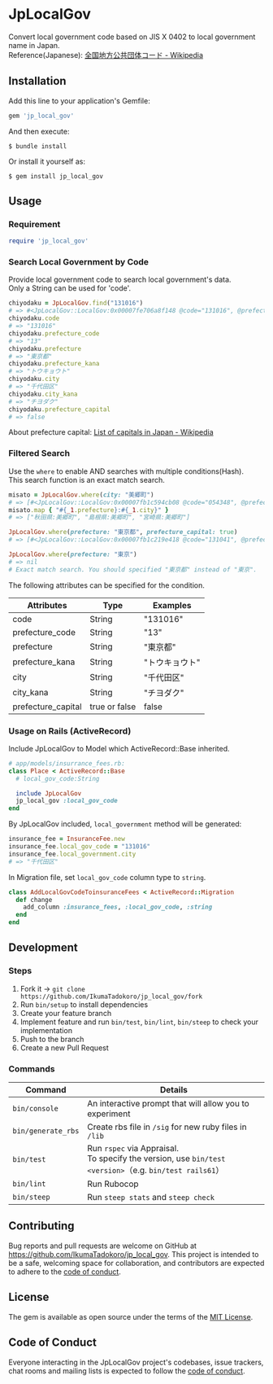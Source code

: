 # JpLocalGov

Convert local government code based on JIS X 0402 to local government name in Japan.  
Reference(Japanese): [全国地方公共団体コード \- Wikipedia](https://ja.wikipedia.org/wiki/%E5%85%A8%E5%9B%BD%E5%9C%B0%E6%96%B9%E5%85%AC%E5%85%B1%E5%9B%A3%E4%BD%93%E3%82%B3%E3%83%BC%E3%83%89)

## Installation

Add this line to your application's Gemfile:

```ruby
gem 'jp_local_gov'
```

And then execute:

    $ bundle install

Or install it yourself as:

    $ gem install jp_local_gov

## Usage

### Requirement

```ruby
require 'jp_local_gov'
```

### Search Local Government by Code

Provide local government code to search local government's data.  
Only a String can be used for 'code'.

```ruby
chiyodaku = JpLocalGov.find("131016")
# => #<JpLocalGov::LocalGov:0x00007fe706a8f148 @code="131016", @prefecture_code="13", @prefecture="東京都", @prefecture_kana="トウキョウト", @city="千代田区", @city_kana="チヨダク", @prefecture_capital=false>
chiyodaku.code
# => "131016"
chiyodaku.prefecture_code
# => "13"
chiyodaku.prefecture
# => "東京都"
chiyodaku.prefecture_kana
# => "トウキョウト"
chiyodaku.city
# => "千代田区"
chiyodaku.city_kana
# => "チヨダク"
chiyodaku.prefecture_capital
# => false
```

About prefecture capital: [List of capitals in Japan \- Wikipedia](https://en.wikipedia.org/wiki/List_of_capitals_in_Japan)

### Filtered Search

Use the `where` to enable AND searches with multiple conditions(Hash).  
This search function is an exact match search.

```ruby
misato = JpLocalGov.where(city: "美郷町")
# => [#<JpLocalGov::LocalGov:0x00007fb1c594cb08 @code="054348", @prefecture_code="05", @prefecture="秋田県", @prefecture_kana="アキタケン", @city="美郷町", @city_kana="ミサトチョウ", @prefecture_capital=false>, #<JpLocalGov::LocalGov:8 @code="324485", @prefecture_code="32", @prefecture="島根県", @prefecture_kana="シマネケン", @city="美郷町", @city_kana="ミサトチョウ", @prefecture_capital=false>, #<JpLocalGov::LocalGov:0x00007fb1c1a3ce40 @code="454311", @prefectuefecture="宮崎県", @prefecture_kana="ミヤザキケン", @city="美郷町", @city_kana="ミサトチョウ", @prefecture_capital=false>]
misato.map { "#{_1.prefecture}:#{_1.city}" }
# => ["秋田県:美郷町", "島根県:美郷町", "宮崎県:美郷町"]

JpLocalGov.where(prefecture: "東京都", prefecture_capital: true)
# => [#<JpLocalGov::LocalGov:0x00007fb1c219e418 @code="131041", @prefecture_code="13", @prefecture="東京都", @prefecture_kana="トウキョウト", @city="新宿区", @city_kana="シンジュクク", @prefecture_capital=true>]

JpLocalGov.where(prefecture: "東京")
# => nil
# Exact match search. You should specified "東京都" instead of "東京".
```

The following attributes can be specified for the condition.

| Attributes         | Type          | Examples |
|--------------------|---------------|----------|
| code               | String        | "131016" |
| prefecture_code    | String        | "13"     |
| prefecture         | String        | "東京都"    |
| prefecture_kana    | String        | "トウキョウト" |
| city               | String        | "千代田区"   |
| city_kana          | String        | "チヨダク"   |
| prefecture_capital | true or false | false    |

### Usage on Rails (ActiveRecord)

Include JpLocalGov to Model which ActiveRecord::Base inherited.

```ruby
# app/models/insurrance_fees.rb:
class Place < ActiveRecord::Base
  # local_gov_code:String

  include JpLocalGov
  jp_local_gov :local_gov_code
end
```

By JpLocalGov included, `local_government` method will be generated:

```ruby
insurance_fee = InsuranceFee.new
insurance_fee.local_gov_code = "131016"
insurance_fee.local_government.city
# => "千代田区"
```

In Migration file, set `local_gov_code` column type to `string`.

```ruby
class AddLocalGovCodeToinsuranceFees < ActiveRecord::Migration
  def change
    add_column :insurance_fees, :local_gov_code, :string
  end
end
```

## Development

### Steps

1. Fork it -> `git clone https://github.com/IkumaTadokoro/jp_local_gov/fork`
2. Run `bin/setup` to install dependencies
3. Create your feature branch
4. Implement feature and run `bin/test`, `bin/lint`, `bin/steep` to check your implementation
5. Push to the branch
6. Create a new Pull Request

### Commands

| Command            | Details                                                                                                  |
|--------------------|----------------------------------------------------------------------------------------------------------|
| `bin/console`      | An interactive prompt that will allow you to experiment                                                  |
| `bin/generate_rbs` | Create rbs file in `/sig` for new ruby files in `/lib`                                                   |
| `bin/test`         | Run `rspec` via Appraisal. <br>To specify the version, use `bin/test <version>`（e.g. `bin/test rails61`） |
| `bin/lint`         | Run Rubocop                                                                                              |
| `bin/steep`        | Run `steep stats` and `steep check`                                                                      |

## Contributing

Bug reports and pull requests are welcome on GitHub at https://github.com/IkumaTadokoro/jp_local_gov. This project is intended to be a safe, welcoming space for collaboration, and contributors are expected to adhere to the [code of conduct](https://github.com/IkumaTadokoro/jp_local_gov/blob/main/CODE_OF_CONDUCT.md).

## License

The gem is available as open source under the terms of the [MIT License](https://opensource.org/licenses/MIT).

## Code of Conduct

Everyone interacting in the JpLocalGov project's codebases, issue trackers, chat rooms and mailing lists is expected to follow the [code of conduct](https://github.com/IkumaTadokoro/jp_local_gov/blob/main/CODE_OF_CONDUCT.md).
